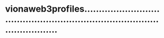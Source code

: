 # vionaweb3profiles.................................................................................................
